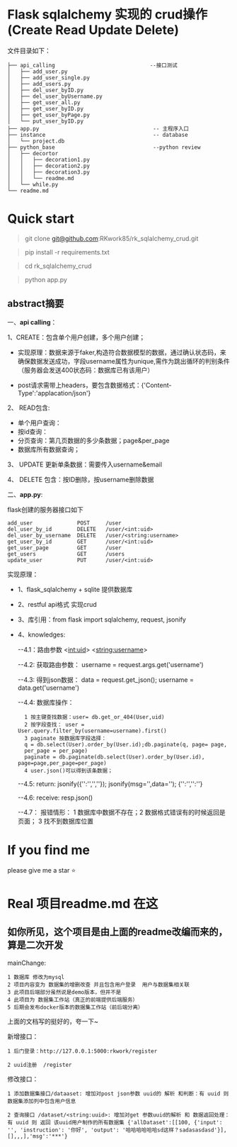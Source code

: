 # Flask sqlalchemy 实现的 crud操作(Create Read Update Delete)


文件目录如下：
~~~
├── api_calling                              --接口测试
│   ├── add_user.py
│   ├── add_user_single.py
│   ├── add_users.py
│   ├── del_user_byID.py
│   ├── del_user_byUsername.py
│   ├── get_user_all.py
│   ├── get_user_byID.py
│   ├── get_user_byPage.py
│   └── put_user_byID.py
├── app.py                                    -- 主程序入口
├── instance                                  -- database
│   └── project.db
├── python_base                               --python review  
│   ├── decortor
│   │   ├── decoration1.py
│   │   ├── decoration2.py
│   │   ├── decoration3.py
│   │   └── readme.md
│   └── while.py
└── readme.md
~~~
# Quick start

>git clone git@github.com:RKwork85/rk_sqlalchemy_crud.git

>pip install -r requirements.txt

>cd rk_sqlalchemy_crud

>python app.py

## abstract摘要

一、**api calling**：

1、CREATE：包含单个用户创建，多个用户创建；

- 实现原理：数据来源于faker,构造符合数据模型的数据，通过确认状态码，来确保数据发送成功，字段username属性为unique,需作为跳出循环的判别条件（服务器会发送400状态码：数据库已有该用户）
    
- post请求需带上headers，要包含数据格式：{'Content-Type':'applacation/json'}

2、 READ包含: 
- 单个用户查询：
- 按id查询：
- 分页查询：第几页数据的多少条数据；page&per_page
- 数据库所有数据查询；

3、 UPDATE 更新单条数据：需要传入username&email

4、 DELETE 包含：按ID删除，按username删除数据

二、**app.py**:

flask创建的服务器接口如下

```
add_user              POST     /user                  
del_user_by_id        DELETE   /user/<int:uid>        
del_user_by_username  DELETE   /user/<string:username>
get_user_by_id        GET      /user/<int:uid>        
get_user_page         GET      /user                  
get_users             GET      /users                 
update_user           PUT      /user/<int:uid>   
```

实现原理：

- 1、flask_sqlalchemy + sqlite 提供数据库
- 2、restful api格式 实现crud
- 3、库引用：from flask import sqlalchemy, request, jsonify 
- 4、knowledges: 
    
    --4.1：路由参数 <<int:uid>> <<string:username>>

    --4.2: 获取路由参数： username = request.args.get('username')

    --4.3: 得到json数据： data  = request.get_json(); username = data.get('username')

    --4.4: 数据库操作：

        1 按主键查找数据：user= db.get_or_404(User,uid)
        2 按字段查找： user = User.query.filter_by(username=username).first()
        3 paginate 按数据库字段选择：
        q = db.select(User).order_by(User.id);db.paginate(q, page= page, 
        per_page = per_page)
        paginate = db.paginate(db.select(User).order_by(User.id), page=page,per_page=per_page)
        4 user.json()可以得到该条数据；
    
    --4.5: return: jsonify({'':'','',''}); jsonify(msg='',data=''); {'':'','':''} 

    --4.6: receive: resp.json()

    --4.7： 报错情形： 1 数据库中数据不存在；2 数据格式错误有的时候返回是页面； 3 找不到数据库位置


# If you find me

please give me a star ⭐ 



# Real 项目readme.md 在这

## 如你所见，这个项目是由上面的readme改编而来的，算是二次开发

mainChange:

    1 数据库 修改为mysql
    2 项目内容变为 数据集的增删改查 并且包含用户登录  用户与数据集相关联
    3 此项目后端部分虽然说是demo版本，但并不是
    4 此项目为 数据集工作站（真正的前端提供后端服务）
    5 后期会发布docker版本的数据集工作站（前后端分离）

上面的文档写的挺好的，夸一下~


新增接口： 

    1 后门登录：http://127.0.0.1:5000:rkwork/register

    2 uuid注册  /register

修改接口：

    1 添加数据集接口/dataaset: 增加对post json参数 uuid的 解析 和判断：有 uuid 则 数据集添加列中包含用户信息

    2 查询接口 /dataset/<string:uuid>: 增加对get 参数uuid的解析 和 数据返回处理： 有 uuid 则 返回 该uuid用户制作的所有数据集 {'allDataset':[[100, {'input': '', 'instruction': '你好', 'output': '哈哈哈哈哈哈sd这样？sadasasdasd'}],[],,,],'msg':'***'}






